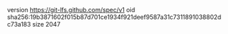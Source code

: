 version https://git-lfs.github.com/spec/v1
oid sha256:19b3871602f015b87d701ce1934f921deef9587a31c7311891038802dc73a183
size 2047
